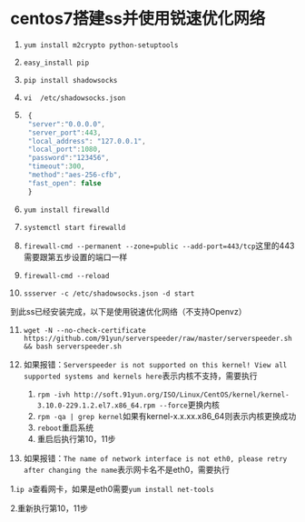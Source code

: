 # centos7搭建ss并使用锐速优化网络
1. `yum install m2crypto python-setuptools`

2. `easy_install pip`

3. `pip install shadowsocks`

4. `vi  /etc/shadowsocks.json`

5. ```javascript 
    {
    "server":"0.0.0.0",
    "server_port":443,
    "local_address": "127.0.0.1",
    "local_port":1080,
    "password":"123456",
    "timeout":300,
    "method":"aes-256-cfb",
    "fast_open": false
    }
    ```

6. `yum install firewalld`

7. `systemctl start firewalld`

8. `firewall-cmd --permanent --zone=public --add-port=443/tcp`这里的443需要跟第五步设置的端口一样

9. `firewall-cmd --reload`

10. `ssserver -c /etc/shadowsocks.json -d start`

  到此ss已经安装完成，以下是使用锐速优化网络（不支持Openvz）

11. `wget -N --no-check-certificate https://github.com/91yun/serverspeeder/raw/master/serverspeeder.sh && bash serverspeeder.sh`

12. 如果报错：`Serverspeeder is not supported on this kernel! View all supported systems and kernels here`表示内核不支持，需要执行

     1. `rpm -ivh http://soft.91yun.org/ISO/Linux/CentOS/kernel/kernel-3.10.0-229.1.2.el7.x86_64.rpm --force`更换内核
     2. `rpm -qa | grep kernel`如果有kernel-x.x.xx.x86_64则表示内核更换成功
     3. `reboot`重启系统
     4. 重启后执行第10，11步

13. 如果报错：`The name of network interface is not eth0, please retry after changing the name`表示网卡名不是eth0，需要执行

   1.`ip a`查看网卡，如果是eth0需要`yum install net-tools`

   2.重新执行第10，11步
